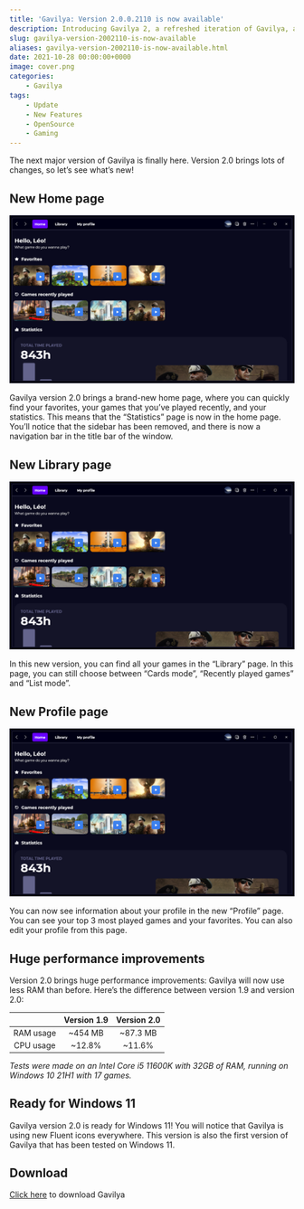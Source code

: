 ```yaml
---
title: 'Gavilya: Version 2.0.0.2110 is now available'
description: Introducing Gavilya 2, a refreshed iteration of Gavilya, a simple game launcher for Windows.
slug: gavilya-version-2002110-is-now-available
aliases: gavilya-version-2002110-is-now-available.html
date: 2021-10-28 00:00:00+0000
image: cover.png
categories:
    - Gavilya
tags:
    - Update
    - New Features
    - OpenSource
    - Gaming
---
```

The next major version of Gavilya is finally here. Version 2.0 brings lots of changes, so let’s see what’s new!

## New Home page
![The new home page of Gavilya](cover.png)

Gavilya version 2.0 brings a brand-new home page, where you can quickly find your favorites, your games that you’ve played recently, and your statistics. This means that the “Statistics” page is now in the home page. You’ll notice that the sidebar has been removed, and there is now a navigation bar in the title bar of the window.

## New Library page
![The new library page of Gavilya](cover.png)

In this new version, you can find all your games in the “Library” page. In this page, you can still choose between “Cards mode”, “Recently played games” and “List mode”.

## New Profile page
![The new profile page of Gavilya](cover.png)

You can now see information about your profile in the new “Profile” page. You can see your top 3 most played games and your favorites. You can also edit your profile from this page.

## Huge performance improvements

Version 2.0 brings huge performance improvements: Gavilya will now use less RAM than before. Here’s the difference between version 1.9 and version 2.0:

| | Version 1.9 | Version 2.0 |
| :--: | :---------: | :---------: |
| RAM usage | ~454 MB | ~87.3 MB |
| CPU usage | ~12.8% | ~11.6% |


_Tests were made on an Intel Core i5 11600K with 32GB of RAM, running on Windows 10 21H1 with 17 games._

## Ready for Windows 11

Gavilya version 2.0 is ready for Windows 11! You will notice that Gavilya is using new Fluent icons everywhere. This version is also the first version of Gavilya that has been tested on Windows 11.

## Download

[Click here](https://bit.ly/Gavilya) to download Gavilya